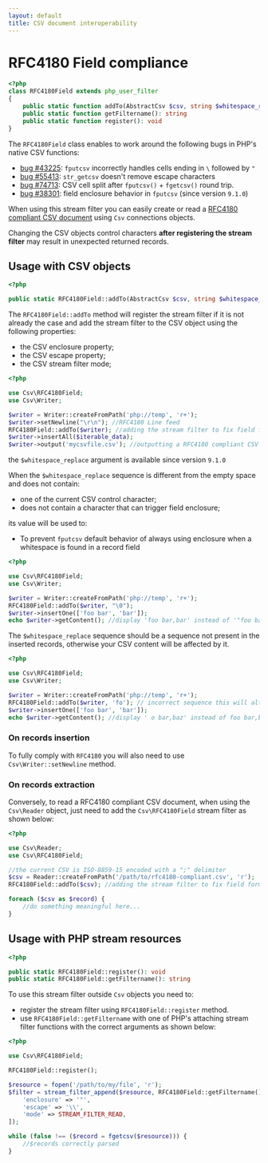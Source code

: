 ```yaml
---
layout: default
title: CSV document interoperability
---
```


# RFC4180 Field compliance

~~~php
<?php
class RFC4180Field extends php_user_filter
{
    public static function addTo(AbstractCsv $csv, string $whitespace_replace = ''): AbstractCsv
    public static function getFiltername(): string
    public static function register(): void
}
~~~

The `RFC4180Field` class enables to work around the following bugs in PHP's native CSV functions:

- [bug #43225](https://bugs.php.net/bug.php?id=43225): `fputcsv` incorrectly handles cells ending in `\` followed by `"`
- [bug #55413](https://bugs.php.net/bug.php?id=55413): `str_getcsv` doesn't remove escape characters
- [bug #74713](https://bugs.php.net/bug.php?id=74713): CSV cell split after `fputcsv()` + `fgetcsv()` round trip.
- [bug #38301](https://bugs.php.net/bug.php?id=38301): field enclosure behavior in `fputcsv` (since version `9.1.0`)

When using this stream filter you can easily create or read a [RFC4180 compliant CSV document](https://tools.ietf.org/html/rfc4180#section-2) using `Csv` connections objects.


<p class="message-warning">Changing the CSV objects control characters <strong>after registering the stream filter</strong> may result in unexpected returned records.</p>


## Usage with CSV objects

~~~php
<?php

public static RFC4180Field::addTo(AbstractCsv $csv, string $whitespace_replace = ''): AbstractCsv
~~~

The `RFC4180Field::addTo` method will register the stream filter if it is not already the case and add the stream filter to the CSV object using the following properties:

- the CSV enclosure property;
- the CSV escape property;
- the CSV stream filter mode;

~~~php
<?php

use Csv\RFC4180Field;
use Csv\Writer;

$writer = Writer::createFromPath('php://temp', 'r+');
$writer->setNewline("\r\n"); //RFC4180 Line feed
RFC4180Field::addTo($writer); //adding the stream filter to fix field formatting
$writer->insertAll($iterable_data);
$writer->output('mycsvfile.csv'); //outputting a RFC4180 compliant CSV Document
~~~

<p class="message-notice">the <code>$whitespace_replace</code> argument is available since version <code>9.1.0</code></p>

When the `$whitespace_replace` sequence is different from the empty space and does not contain:

- one of the current CSV control character;
- does not contain a character that can trigger field enclosure;

its value will be used to:

- To prevent `fputcsv` default behavior of always using enclosure when a whitespace is found in a record field

~~~php
<?php

use Csv\RFC4180Field;
use Csv\Writer;

$writer = Writer::createFromPath('php://temp', 'r+');
RFC4180Field::addTo($writer, "\0");
$writer->insertOne(['foo bar', 'bar']);
echo $writer->getContent(); //display 'foo bar,bar' instead of '"foo bar",bar'
~~~

<p class="message-warning">The <code>$whitespace_replace</code> sequence should be a sequence not present in the inserted records, otherwise your CSV content will be affected by it.</p>

~~~php
<?php

use Csv\RFC4180Field;
use Csv\Writer;

$writer = Writer::createFromPath('php://temp', 'r+');
RFC4180Field::addTo($writer, 'fo'); // incorrect sequence this will alter your CSV
$writer->insertOne(['foo bar', 'bar']);
echo $writer->getContent(); //display ' o bar,baz' instead of foo bar,baz
~~~

### On records insertion

<p class="message-info">To fully comply with <code>RFC4180</code> you will also need to use <code>Csv\Writer::setNewline</code> method.</p>


### On records extraction


Conversely, to read a RFC4180 compliant CSV document, when using the `Csv\Reader` object, just need to add the `Csv\RFC4180Field` stream filter as shown below:

~~~php
<?php

use Csv\Reader;
use Csv\RFC4180Field;

//the current CSV is ISO-8859-15 encoded with a ";" delimiter
$csv = Reader::createFromPath('/path/to/rfc4180-compliant.csv', 'r');
RFC4180Field::addTo($csv); //adding the stream filter to fix field formatting

foreach ($csv as $record) {
    //do something meaningful here...
}
~~~

## Usage with PHP stream resources

~~~php
<?php

public static RFC4180Field::register(): void
public static RFC4180Field::getFiltername(): string
~~~

To use this stream filter outside `Csv` objects you need to:

- register the stream filter using `RFC4180Field::register` method.
- use `RFC4180Field::getFiltername` with one of PHP's attaching stream filter functions with the correct arguments as shown below:

~~~php
<?php

use Csv\RFC4180Field;

RFC4180Field::register();

$resource = fopen('/path/to/my/file', 'r');
$filter = stream_filter_append($resource, RFC4180Field::getFiltername(), STREAM_FILTER_READ, [
    'enclosure' => '"',
    'escape' => '\\',
    'mode' => STREAM_FILTER_READ,
]);

while (false !== ($record = fgetcsv($resource))) {
    //$records correctly parsed
}
~~~
